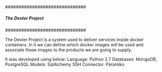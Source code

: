 ##############################
##### The Dexter Project #####
##############################

The Dexter Project is a system used to deliver services inside docker containers. 
In it we can define which docker images will be used and associate these images
to the products we are going to supply.

It was developed using below: 
Language: Python 2.7
Databases: MongoDB, PostgreSQL
Models: SqlAlchemy
SSH Connector: Paramiko

